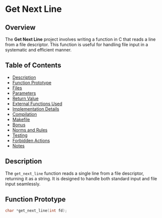 # Get Next Line

## Overview

The **Get Next Line** project involves writing a function in C that reads a line from a file descriptor. This function is useful for handling file input in a systematic and efficient manner.

## Table of Contents

- [Description](#description)
- [Function Prototype](#function-prototype)
- [Files](#files)
- [Parameters](#parameters)
- [Return Value](#return-value)
- [External Functions Used](#external-functions-used)
- [Implementation Details](#implementation-details)
- [Compilation](#compilation)
- [Makefile](#makefile)
- [Bonus](#bonus)
- [Norms and Rules](#norms-and-rules)
- [Testing](#testing)
- [Forbidden Actions](#forbidden-actions)
- [Notes](#notes)

## Description

The `get_next_line` function reads a single line from a file descriptor, returning it as a string. It is designed to handle both standard input and file input seamlessly.

## Function Prototype

```c
char *get_next_line(int fd);

